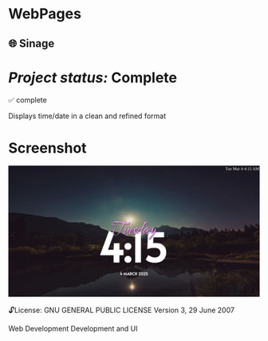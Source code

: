 # WebPages
## 🌐 Sinage

***Project status:*** Complete
==============
:white_check_mark: 
complete

Displays time/date in a clean and refined format

Screenshot
===========

<img src="https://raw.githubusercontent.com/moseleygj/WebPages/refs/heads/master/Sinage_clock/Screenshot.png" alt="screenshot" width="900px"/>


 :unlock:License:
GNU GENERAL PUBLIC LICENSE Version 3, 29 June 2007


 Web Development Development and UI
